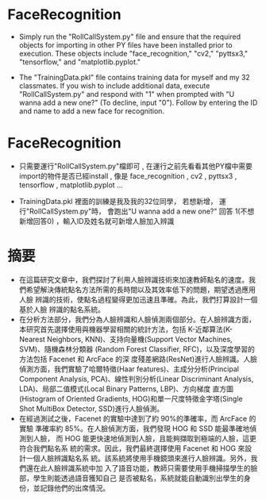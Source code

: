 # FaceRecognition
- Simply run the "RollCallSystem.py" file and ensure that the required objects for importing in other PY files have been installed prior to execution. These objects include "face_recognition," "cv2," "pyttsx3," "tensorflow," and "matplotlib.pyplot."

- The "TrainingData.pkl" file contains training data for myself and my 32 classmates. If you wish to include additional data, execute "RollCallSystem.py" and respond with "1" when prompted with "U wanna add a new one?" (To decline, input "0"). Follow by entering the ID and name to add a new face for recognition.


# FaceRecognition
- 只需要運行"RollCallSystem.py"檔即可 ,
在運行之前先看看其他PY檔中需要import的物件是否已經install ,
像是 face_recognition , cv2 , pyttsx3 , tensorflow , matplotlib.pyplot ... 

- TrainingData.pkl 裡面的訓練是我及我的32位同學， 若想新增， 運行"RollCallSystem.py"時，
  會跑出"U wanna add a new one?" 回答 1(不想新增回答0) ，輸入ID及姓名就可新增人臉加入辨識

# 摘要

- 在這篇研究文章中，我們探討了利用人臉辨識技術來加速教師點名的速度。我
們希望解決傳統點名方法所需的長時間以及其效率低下的問題，期望透過應用人臉
辨識的技術，使點名過程變得更加迅速且準確。為此，我們打算設計一個基於人臉
辨識的點名系統。
- 在分析方法部分，我們分為人臉辨識和人臉偵測兩個部分。在人臉辨識方面，
本研究首先選擇使用與機器學習相關的統計方法，包括 K-近鄰算法(K-Nearest
Neighbors, KNN)、支持向量機(Support Vector Machines, SVM)、隨機森林分類器
(Random Forest Classifier, RFC)，以及深度學習的方法包括 Facenet 和 ArcFace 的深
度殘差網路(ResNet)進行人臉辨識。人臉偵測方面，我們實驗了哈爾特徵(Haar
features)、主成分分析(Principal Component Analysis, PCA)、線性判別分析(Linear
Discriminant Analysis, LDA)、局部二值模式(Local Binary Patterns, LBP)、方向梯度
直方圖(Histogram of Oriented Gradients, HOG)和單一尺度特徵金字塔(Single Shot
MultiBox Detector, SSD)進行人臉偵測。
- 在經過測試之後，Facenet 的實驗中達到了約 90%的準確率，而 ArcFace 的實驗
準確率約 85%。在人臉偵測方面，我們發現 HOG 和 SSD 能最準確地偵測到人臉，
而 HOG 能更快速地偵測到人臉，且能夠擷取到極端的人臉，這更符合我們點名系
統的需求。因此，我們最終選擇使用 Facenet 和 HOG 來設計一個人臉辨識點名系
統。該系統將使用手機鏡頭來進行人臉辨識。另外，我們還在此人臉辨識系統中加
入了語音功能，教師只需要使用手機掃描學生的臉部，學生則能透過語音獲知自己
是否被點名，系統就能自動識別出學生的身份，並記錄他們的出席情況。
    
